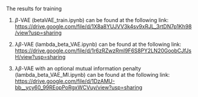 The results for training

1. $\beta$-VAE (betaVAE_train.ipynb) can be found at the following link:
    https://drive.google.com/file/d/1X8a8YUJVV3k4sv9xRJL_3rtDN7p1Kh98/view?usp=sharing
   
3. $\lambda\beta$-VAE (lambda_beta_VAE.ipynb) can be found at the following link:
    https://drive.google.com/file/d/1r6zRZwzRmI9F6S8PY2LN20GoobCJfJsH/view?usp=sharing
   
4. $\lambda\beta$-VAE with an optional mutual information penalty (lambda_beta_VAE_MI.ipynb) can be found at the following link: 
    https://drive.google.com/file/d/1DzAMU-bb__ycy60_99REopPoRgxWCVuy/view?usp=sharing




